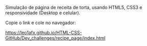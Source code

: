 Simulação de página de receita de torta, usando HTML5, CSS3  e responsividade (Desktop e celular).

Copie o link e cole no navegador:

https://leo1afx.github.io/HTML-CSS-GitHub/Dev_challenges/recipe_page/index.html
